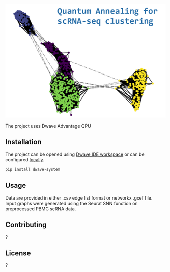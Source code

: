 ![stronghold logo](img/logo.png)

The project uses Dwave Advantage QPU
## Installation

The project can be opened using [Dwave IDE workspace](https://ide.dwavesys.io/workspaces/) or can be configured [locally](https://docs.ocean.dwavesys.com/projects/system/en/stable/installation.html).

```bash
pip install dwave-system
```

## Usage

Data are provided in either .csv edge list format or networkx .gxef file.  
Input graphs were generated using the Seurat SNN function on preprocessed PBMC scRNA data.

## Contributing
?

## License
?